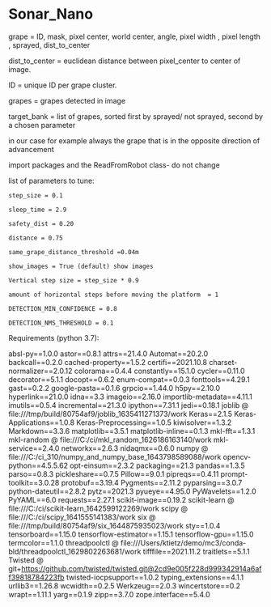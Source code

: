 # Sonar_Nano

grape = ID, mask, pixel center, world center, angle, pixel width
, pixel length , sprayed, dist_to_center

dist_to_center = euclidean distance between pixel_center to center of image.

ID = unique ID per grape cluster.

grapes = grapes detected in image

target_bank = list of grapes, sorted first by sprayed/ not sprayed, second by a chosen parameter

in our case for example always the grape that is in the opposite direction of advancement

import packages and the ReadFromRobot class- do not change

list of parameters to tune:

    step_size = 0.1
    
    sleep_time = 2.9
    
    safety_dist = 0.20
    
    distance = 0.75
    
    same_grape_distance_threshold =0.04m
    
    show_images = True (default) show images
    
    Vertical step size = step_size * 0.9
    
    amount of horizontal steps before moving the platform  = 1
    
    DETECTION_MIN_CONFIDENCE = 0.8

    DETECTION_NMS_THRESHOLD = 0.1
    
Requirements (python 3.7):

absl-py==1.0.0
astor==0.8.1
attrs==21.4.0
Automat==20.2.0
backcall==0.2.0
cached-property==1.5.2
certifi==2021.10.8
charset-normalizer==2.0.12
colorama==0.4.4
constantly==15.1.0
cycler==0.11.0
decorator==5.1.1
docopt==0.6.2
enum-compat==0.0.3
fonttools==4.29.1
gast==0.2.2
google-pasta==0.1.6
grpcio==1.44.0
h5py==2.10.0
hyperlink==21.0.0
idna==3.3
imageio==2.16.0
importlib-metadata==4.11.1
imutils==0.5.4
incremental==21.3.0
ipython==7.31.1
jedi==0.18.1
joblib @ file:///tmp/build/80754af9/joblib_1635411271373/work
Keras==2.1.5
Keras-Applications==1.0.8
Keras-Preprocessing==1.0.5
kiwisolver==1.3.2
Markdown==3.3.6
matplotlib==3.5.1
matplotlib-inline==0.1.3
mkl-fft==1.3.1
mkl-random @ file:///C:/ci/mkl_random_1626186163140/work
mkl-service==2.4.0
networkx==2.6.3
nidaqmx==0.6.0
numpy @ file:///C:/ci_310/numpy_and_numpy_base_1643798589088/work
opencv-python==4.5.5.62
opt-einsum==2.3.2
packaging==21.3
pandas==1.3.5
parso==0.8.3
pickleshare==0.7.5
Pillow==9.0.1
pipreqs==0.4.11
prompt-toolkit==3.0.28
protobuf==3.19.4
Pygments==2.11.2
pyparsing==3.0.7
python-dateutil==2.8.2
pytz==2021.3
pyueye==4.95.0
PyWavelets==1.2.0
PyYAML==6.0
requests==2.27.1
scikit-image==0.19.2
scikit-learn @ file:///C:/ci/scikit-learn_1642599122269/work
scipy @ file:///C:/ci/scipy_1641555141383/work
six @ file:///tmp/build/80754af9/six_1644875935023/work
sty==1.0.4
tensorboard==1.15.0
tensorflow-estimator==1.15.1
tensorflow-gpu==1.15.0
termcolor==1.1.0
threadpoolctl @ file:///Users/ktietz/demo/mc3/conda-bld/threadpoolctl_1629802263681/work
tifffile==2021.11.2
traitlets==5.1.1
Twisted @ git+https://github.com/twisted/twisted.git@2cd9e005f228d999342914a6aff39818784223fb
twisted-iocpsupport==1.0.2
typing_extensions==4.1.1
urllib3==1.26.8
wcwidth==0.2.5
Werkzeug==2.0.3
wincertstore==0.2
wrapt==1.11.1
yarg==0.1.9
zipp==3.7.0
zope.interface==5.4.0
